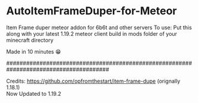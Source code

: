 # AutoItemFrameDuper-for-Meteor
Item Frame duper meteor addon for 6b6t and other servers
To use:
Put this along with your latest 1.19.2 meteor client build in mods folder of your minecraft directory

Made in 10 minutes 😁


#######################################################################################

Credits: https://github.com/opfromthestart/item-frame-dupe   (orignally 1.18.1)        
Now Updated to 1.19.2 
